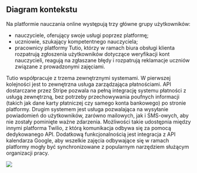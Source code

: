 ## Diagram kontekstu

Na platformie nauczania online występują trzy główne grupy użytkowników:
- nauczyciele, oferujący swoje usługi poprzez platformę;
- uczniowie, szukający kompetentnego nauczyciela;
- pracownicy platformy Tutio, którzy w ramach biura obsługi klienta rozpatrują zgłoszenia użytkowników dotyczące weryfikacji kont nauczycieli, reagują na zgłaszane błędy i rozpatrują reklamacje uczniów związane z prowadzonymi zajęciami.

Tutio współpracuje z trzema zewnętrznymi systemami. W pierwszej kolejności jest to zewnętrzna usługa zarządzająca płatnościami.
API dostarczane przez Stripe pozwala na pełną integrację systemu płatności z usługą zewnętrzną, bez potrzeby przechowywania poufnych informacji (takich jak dane karty płatniczej czy samego konta bankowego) po stronie platformy.
Drugim systemem jest usługa pozwalająca na wysyłanie powiadomień do użytkowników, zarówno mailowych, jak i SMS-owych, aby nie zostały pominięte ważne zdarzenia.
Możliwości takie udostępnia między innymi platforma Twilio, z którą komunikacja odbywa się za pomocą dedykowanego API.
Dodatkową funkcjonalnością jest integracja z API kalendarza Google, aby wszelkie zajęcia odbywające się w ramach platformy mogły być synchronizowane z popularnym narzędziem służącym organizacji pracy.

![](embed:tutio_c1)
